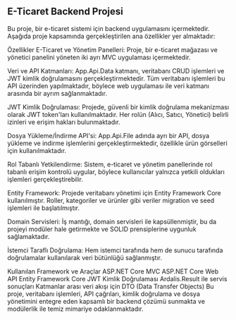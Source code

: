 ## E-Ticaret Backend Projesi
Bu proje, bir e-ticaret sistemi için backend uygulamasını içermektedir. Aşağıda proje kapsamında gerçekleştirilen ana özellikler yer almaktadır:

Özellikler
E-Ticaret ve Yönetim Panelleri: Proje, bir e-ticaret mağazası ve yönetici panelini yöneten iki ayrı MVC uygulaması içermektedir.

Veri ve API Katmanları: App.Api.Data katmanı, veritabanı CRUD işlemleri ve JWT kimlik doğrulamasını gerçekleştirmektedir. Tüm veritabanı işlemleri bu API üzerinden yapılmaktadır, böylece web uygulaması ile veri katmanı arasında bir ayrım sağlanmaktadır.

JWT Kimlik Doğrulaması: Projede, güvenli bir kimlik doğrulama mekanizması olarak JWT token'ları kullanılmaktadır. Her rolün (Alıcı, Satıcı, Yönetici) belirli izinleri ve erişim hakları bulunmaktadır.

Dosya Yükleme/İndirme API'si: App.Api.File adında ayrı bir API, dosya yükleme ve indirme işlemlerini gerçekleştirmektedir, özellikle ürün görselleri için kullanılmaktadır.

Rol Tabanlı Yetkilendirme: Sistem, e-ticaret ve yönetim panellerinde rol tabanlı erişim kontrolü uygular, böylece kullanıcılar yalnızca yetkili oldukları işlemleri gerçekleştirebilir.

Entity Framework: Projede veritabanı yönetimi için Entity Framework Core kullanılmıştır. Roller, kategoriler ve ürünler gibi veriler migration ve seed işlemleri ile başlatılmıştır.

Domain Servisleri: İş mantığı, domain servisleri ile kapsüllenmiştir, bu da projeyi modüler hale getirmekte ve SOLID prensiplerine uygunluk sağlamaktadır.

İstemci Taraflı Doğrulama: Hem istemci tarafında hem de sunucu tarafında doğrulamalar kullanılarak veri bütünlüğü sağlanmıştır.

Kullanılan Framework ve Araçlar
ASP.NET Core MVC
ASP.NET Core Web API
Entity Framework Core
JWT Kimlik Doğrulaması
Ardalis.Result ile servis sonuçları
Katmanlar arası veri akışı için DTO (Data Transfer Objects)
Bu proje, veritabanı işlemleri, API çağrıları, kimlik doğrulama ve dosya yönetimini entegre eden kapsamlı bir backend çözümü sunmakta ve modülerlik ile temiz mimariye odaklanmaktadır.
